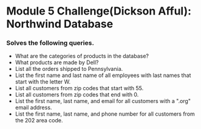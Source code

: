 # Module 5 Challenge(Dickson Afful): Northwind Database

### Solves the following queries.
- What are the categories of products in the database?
- What products are made by Dell?
- List all the orders shipped to Pennsylvania.
- List the first name and last name of all employees with last names that start with the letter W.
- List all customers from zip codes that start with 55.
- List all customers from zip codes that end with 0.
- List the first name, last name, and email for all customers with a ".org" email address.
- List the first name, last name, and phone number for all customers from the 202 area code.


